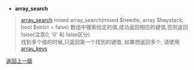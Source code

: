 
* **array_search**
> [array_search](http://php.net/manual/en/function.array-search.php) 
> mixed array_search(mixed $needle, array $haystack, bool $strict = false)
> 数组中搜索给定的值,成功返回相应的键值,否则返回false(注意0, '0' 和 false区分)  
> 找到多个值的时候,只返回第一个找到的键值, 如果想返回多个, 请使用[array_keys](http://php.net/manual/en/function.array-keys.php)

[返回上一级](index.html) 
